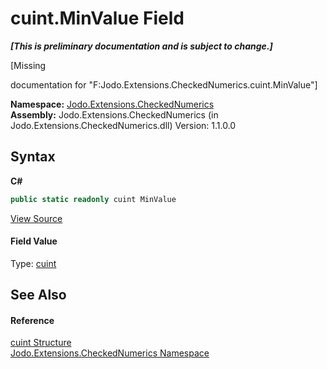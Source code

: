 # cuint.MinValue Field
 _**\[This is preliminary documentation and is subject to change.\]**_

\[Missing <summary> documentation for "F:Jodo.Extensions.CheckedNumerics.cuint.MinValue"\]

**Namespace:**&nbsp;<a href="N_Jodo_Extensions_CheckedNumerics">Jodo.Extensions.CheckedNumerics</a><br />**Assembly:**&nbsp;Jodo.Extensions.CheckedNumerics (in Jodo.Extensions.CheckedNumerics.dll) Version: 1.1.0.0

## Syntax

**C#**<br />
``` C#
public static readonly cuint MinValue
```

<a href="https://github.com/JosephJShort/Jodo.Extensions/blob/main/src/Jodo.Extensions.CheckedNumerics/cuint.cs" rel="noopener noreferrer" title="View the source code">View Source</a><br />

#### Field Value
Type: <a href="T_Jodo_Extensions_CheckedNumerics_cuint">cuint</a>

## See Also


#### Reference
<a href="T_Jodo_Extensions_CheckedNumerics_cuint">cuint Structure</a><br /><a href="N_Jodo_Extensions_CheckedNumerics">Jodo.Extensions.CheckedNumerics Namespace</a><br />